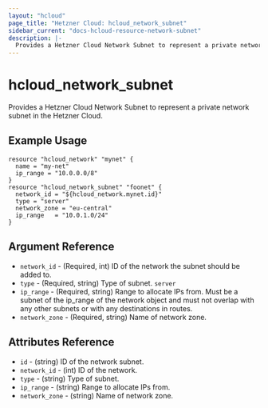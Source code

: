 ```yaml
---
layout: "hcloud"
page_title: "Hetzner Cloud: hcloud_network_subnet"
sidebar_current: "docs-hcloud-resource-network-subnet"
description: |-
  Provides a Hetzner Cloud Network Subnet to represent a private network subnet in the Hetzner Cloud.
---
```


# hcloud_network_subnet

 Provides a Hetzner Cloud Network Subnet to represent a private network subnet in the Hetzner Cloud.

## Example Usage

```hcl
resource "hcloud_network" "mynet" {
  name = "my-net"
  ip_range = "10.0.0.0/8"
}
resource "hcloud_network_subnet" "foonet" {
  network_id = "${hcloud_network.mynet.id}"
  type = "server"
  network_zone = "eu-central"
  ip_range   = "10.0.1.0/24"
}

```

## Argument Reference

- `network_id` - (Required, int) ID of the network the subnet should be added to.
- `type` - (Required, string) Type of subnet. `server`
- `ip_range` - (Required, string) Range to allocate IPs from. Must be a subnet of the ip_range of the network object and must not overlap with any other subnets or with any destinations in routes.
- `network_zone` - (Required, string) Name of network zone.

## Attributes Reference

- `id` - (string) ID of the network subnet.
- `network_id` - (int) ID of the network.
- `type` - (string) Type of subnet.
- `ip_range` - (string) Range to allocate IPs from.
- `network_zone` - (string) Name of network zone.